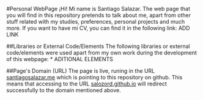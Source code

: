 #Personal WebPage
¡Hi! Mi name is Santiago Salazar. The web page that you will find in this repository pretends to talk about me, apart from other stuff related with my studies, preferences, personal projects and much more.
If you want to have mi CV, you can find it in the following link:
ADD LINK

##Libraries or External Code/Elements
The following libraries or external code/elements were used apart from my own work during the development of this webpage:
    * ADITIONAL ELEMENTS

##Page's Domain (URL)
The page is live, runing in the URL [santiagosalazar.me](https://santiagosalazar.me) which is pointing to this repository on github. This means that accessing to the URL [salozord.github.io](https://salozord.github.io) will redirect successfully to the domain mentioned above. 